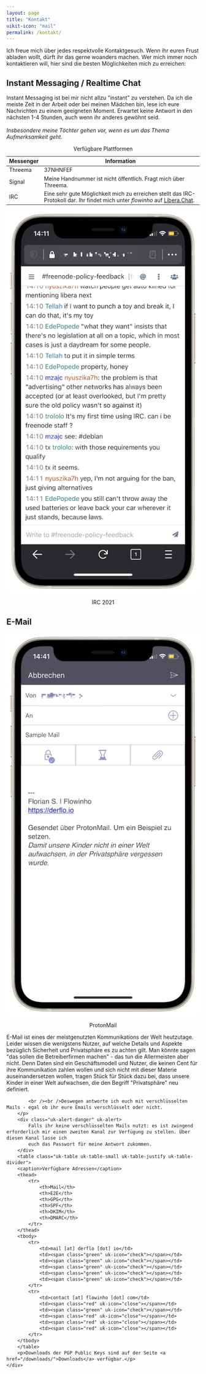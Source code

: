 ```yaml
---
layout: page
title: "Kontakt"
uikit-icon: "mail"
permalink: /kontakt/
---
```


Ich freue mich über jedes respektvolle Kontaktgesuch. Wenn ihr euren Frust abladen wollt, dürft ihr das gerne woanders machen. Wer mich immer noch kontaktieren will, hier sind die besten Möglichkeiten mich zu erreichen:

<h2><span uk-icon="bolt"></span> Instant Messaging / Realtime Chat</h2>

<div class="" uk-grid>
    <div class="uk-width-expand@m">
        <p>Instant Messaging ist bei mir nicht allzu "instant" zu verstehen. Da ich die meiste Zeit in der Arbeit oder bei meinen Mädchen bin, lese ich eure Nachrichten zu einem geeigneten Moment. Erwartet keine Antwort in den nächsten 1-4 Stunden, auch wenn ihr anderes gewöhnt seid. 
        <br /><br /><em>Insbesondere meine Töchter gehen vor, wenn es um das Thema Aufmerksamkeit geht.</em> </p>
        <table class="uk-table uk-table-small uk-table-justify">
            <caption>Verfügbare Plattformen</caption>
            <thead>
                <tr>
                    <th>Messenger</th>
                    <th>Information</th>
                </tr>
            </thead>
            <tbody>
                <tr>
                    <td>Threema</td>
                    <td>37NHNFEF</td>
                </tr>
                <tr>
                    <td>Signal</td>
                    <td>Meine Handnummer ist nicht öffentlich. Fragt mich über Threema.</td>
                </tr>
                <tr>
                    <td>IRC</td>
                    <td>Eine sehr gute Möglichkeit mich zu erreichen stellt das IRC-Protokoll dar. Ihr findet mich unter <em>flowinho</em> auf <a href="https://libera.chat">Libera.Chat</a>.</td>
                </tr>
            </tbody>
        </table>
    </div>
    <div class="uk-width-1-4@m" uk-lightbox="animation: slide">
       <a class="uk-inline" href="/assets/kontakt/irc-screenshot.png" data-caption="IRC 2021, Client: TheLounge, self-hosted.">
            <img src="/assets/kontakt/irc-screenshot.png" alt="">
        </a>
        <p class="uk-text-meta" align="center">IRC 2021</p>
    </div>
</div>


<h2><span uk-icon="mail"></span>  E-Mail</h2>

<div class="" uk-grid>
    <div class="uk-width-1-4@m" uk-lightbox="animation: slide">
       <a class="uk-inline" href="/assets/kontakt/mail-screenshot.jpg" data-caption="ProtonMail">
            <img src="/assets/kontakt/mail-screenshot.jpg" alt="">
        </a>
        <p class="uk-text-meta" align="center">ProtonMail</p>
    </div>
    <div class="uk-width-expand@m">
        <p>
            E-Mail ist eines der meistgenutzten Kommunikations der Welt heutzutage. Leider wissen die wenigstens Nutzer, auf welche Details und Aspekte bezüglich Sicherheit und Privatsphäre es zu achten gilt. Man könnte sagen "das sollen die Betreiberfirmen machen" - das tun die Allermeisten aber nicht. Denn Daten sind ein Geschäftsmodell und Nutzer, die keinen Cent für ihre Kommunikation zahlen wollen und sich nicht mit dieser Materie auseinandersetzen wollen, tragen Stück für Stück dazu bei, dass unsere Kinder in einer Welt aufwachsen, die den Begriff "Privatsphäre" neu definiert.

            <br /><br />Deswegen antworte ich euch mit verschlüsselten Mails - egal ob ihr eure Emails verschlüsselt oder nicht.
        </p>
        <div class="uk-alert-danger" uk-alert>
            Falls ihr keine verschlüsselten Mails nutzt: es ist zwingend erforderlich mir einen zweiten Kanal zur Verfügung zu stellen. Über diesen Kanal lasse ich
            euch das Passwort für meine Antwort zukommen.
        </div>
        <table class="uk-table uk-table-small uk-table-justify uk-table-divider">
        <caption>Verfügbare Adressen</caption>
        <thead>
            <tr>
                <th>Mail</th>
                <th>E2E</th>
                <th>GPG</th>
                <th>SPF</th>
                <th>DKIM</th>
                <th>DMARC</th>
            </tr>
        </thead>
        <tbody>
            <tr>
                <td>mail [at] derflo [dot] io</td>
                <td><span class="green" uk-icon="check"></span></td>
                <td><span class="green" uk-icon="check"></span></td>
                <td><span class="green" uk-icon="check"></span></td>
                <td><span class="green" uk-icon="check"></span></td>
                <td><span class="green" uk-icon="check"></span></td>
            </tr>
            <tr>
                <td>contact [at] flowinho [dot] com</td>
                <td><span class="red" uk-icon="close"></span></td>
                <td><span class="green" uk-icon="check"></span></td>
                <td><span class="red" uk-icon="close"></span></td>
                <td><span class="red" uk-icon="close"></span></td>
                <td><span class="red" uk-icon="close"></span></td>
            </tr>
        </tbody>
        </table>
        <p>Downloads der PGP Public Keys sind auf der Seite <a href="/downloads/">Downloads</a> verfügbar.</p>
    </div>
</div>



